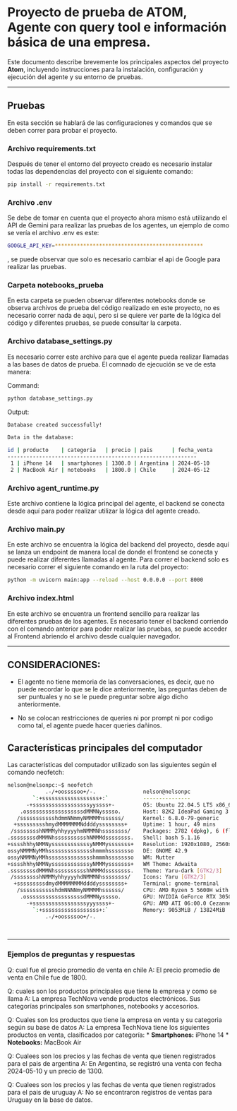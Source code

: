 # Proyecto de prueba de ATOM, Agente con query tool e información básica de una empresa.

Este documento describe brevemente los principales aspectos del proyecto **Atom**, incluyendo instrucciones para la instalación, configuración y ejecución del agente y su entorno de pruebas.

---
## Pruebas

En esta sección se hablará de las configuraciones y comandos que se deben correr para probar el proyecto.

### Archivo requirements.txt
Después de tener el entorno del proyecto creado es necesario instalar todas las dependencias del proyecto con el siguiente comando:

```bash
pip install -r requirements.txt
```

### Archivo .env
Se debe de tomar en cuenta que el proyecto ahora mismo está utilizando el API de Gemini para realizar las pruebas de los agentes, un ejemplo de como se vería el archivo .env es este:

```bash
GOOGLE_API_KEY=***********************************************
```
, se puede observar que solo es necesario cambiar el api de Google para realizar las pruebas.

### Carpeta notebooks_prueba
En esta carpeta se pueden observar diferentes notebooks donde se observa archivos de prueba del código realizado en este proyecto, no es necesario correr nada de aquí, pero si se quiere ver parte de la lógica del código y diferentes pruebas, se puede consultar la carpeta.

### Archivo database_settings.py
Es necesario correr este archivo para que el agente pueda realizar llamadas a las bases de datos de prueba. El comnado de ejecución se ve de esta manera:

Command: 

```bash
python database_settings.py
```

Output:

```bash
Database created successfully!

Data in the database:

id | producto    | categoria   | precio | pais      | fecha_venta
------------------------------------------------------------
 1 | iPhone 14   | smartphones | 1300.0 | Argentina | 2024-05-10
 2 | MacBook Air | notebooks   | 1800.0 | Chile     | 2024-05-12
```

### Archivo agent_runtime.py 
Este archivo contiene la lógica principal del agente, el backend se conecta desde aquí para poder realizar utilizar la lógica del agente creado.

### Archivo main.py
En este archivo se encuentra la lógica del backend del proyecto, desde aquí se lanza un endpoint de manera local de donde el frontend se conecta y puede realizar diferentes llamadas al agente. Para correr el backend solo es necesario correr el siguiente comando en la ruta del proyecto:

```bash
python -m uvicorn main:app --reload --host 0.0.0.0 --port 8000
```


### Archivo index.html
En este archivo se encuentra un frontend sencillo para realizar las diferentes pruebas de los agentes. Es necesario tener el backend corriendo con el comando anterior para poder realizar las pruebas, se puede acceder al Frontend abriendo el archivo desde cualquier navegador. 

---

## CONSIDERACIONES:
- El agente no tiene memoria de las conversaciones, es decir, que no puede recordar lo que se le dice anteriormente, las preguntas deben de ser puntuales y no se le puede preguntar sobre algo dicho anteriormente. 

- No se colocan restricciones de queries ni por prompt ni por codigo como tal, el agente puede hacer queries dañinos.

## Características principales del computador

Las características del computador utilizado son las siguientes según el comando neofetch:

```bash
nelson@nelsonpc:~$ neofetch
            .-/+oossssoo+/-.               nelson@nelsonpc 
        `:+ssssssssssssssssss+:`           --------------- 
      -+ssssssssssssssssssyyssss+-         OS: Ubuntu 22.04.5 LTS x86_64 
    .ossssssssssssssssssdMMMNysssso.       Host: 82K2 IdeaPad Gaming 3 15ACH6 
   /ssssssssssshdmmNNmmyNMMMMhssssss/      Kernel: 6.8.0-79-generic 
  +ssssssssshmydMMMMMMMNddddyssssssss+     Uptime: 1 hour, 49 mins 
 /sssssssshNMMMyhhyyyyhmNMMMNhssssssss/    Packages: 2782 (dpkg), 6 (flatpak),  
.ssssssssdMMMNhsssssssssshNMMMdssssssss.   Shell: bash 5.1.16 
+sssshhhyNMMNyssssssssssssyNMMMysssssss+   Resolution: 1920x1080, 2560x1440 
ossyNMMMNyMMhsssssssssssssshmmmhssssssso   DE: GNOME 42.9 
ossyNMMMNyMMhsssssssssssssshmmmhssssssso   WM: Mutter 
+sssshhhyNMMNyssssssssssssyNMMMysssssss+   WM Theme: Adwaita 
.ssssssssdMMMNhsssssssssshNMMMdssssssss.   Theme: Yaru-dark [GTK2/3] 
 /sssssssshNMMMyhhyyyyhdNMMMNhssssssss/    Icons: Yaru [GTK2/3] 
  +sssssssssdmydMMMMMMMMddddyssssssss+     Terminal: gnome-terminal 
   /ssssssssssshdmNNNNmyNMMMMhssssss/      CPU: AMD Ryzen 5 5600H with Radeon G 
    .ossssssssssssssssssdMMMNysssso.       GPU: NVIDIA GeForce RTX 3050 Ti Mobi 
      -+sssssssssssssssssyyyssss+-         GPU: AMD ATI 06:00.0 Cezanne 
        `:+ssssssssssssssssss+:`           Memory: 9053MiB / 13824MiB 
            .-/+oossssoo+/-.
                                                                   
                                    
```              
---
### Ejemplos de preguntas y respuestas

Q: cual fue el precio promedio de venta en chile
A: El precio promedio de venta en Chile fue de 1800.

Q: cuales son los productos principales que tiene la empresa y como se llama
A: La empresa TechNova vende productos electrónicos. Sus categorías principales son smartphones, notebooks y accesorios.

Q: Cuales son los productos que tiene la empresa en venta y su categoria según su base de datos
A: La empresa TechNova tiene los siguientes productos en venta, clasificados por categoría: * **Smartphones:** iPhone 14 * **Notebooks:** MacBook Air

Q: Cualees son los precios y las fechas de venta que tienen registrados para el pais de argentina
A: En Argentina, se registró una venta con fecha 2024-05-10 y un precio de 1300.

Q: Cualees son los precios y las fechas de venta que tienen registrados para el pais de uruguay
A: No se encontraron registros de ventas para Uruguay en la base de datos.
